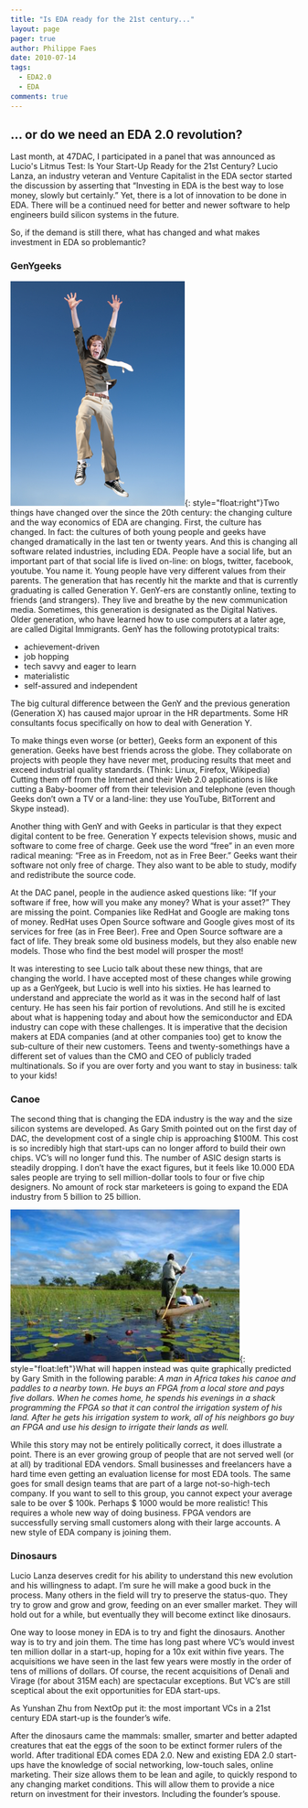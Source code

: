```yaml
---
title: "Is EDA ready for the 21st century..."
layout: page 
pager: true
author: Philippe Faes
date: 2010-07-14
tags: 
  - EDA2.0
  - EDA
comments: true
---
```

<h2>... or do we need an EDA 2.0 revolution?</h2>

Last month, at 47DAC, I participated in a panel that was announced as Lucio's Litmus Test: Is Your Start-Up Ready for the 21st Century?
Lucio Lanza, an industry veteran and Venture Capitalist in the EDA sector started the discussion by asserting that “Investing in EDA is the best way to lose money, slowly but certainly.” Yet, there is a lot of innovation to be done in EDA. There will be a continued need for better and newer software to help engineers build silicon systems in the future.

So, if the demand is still there, what has changed and what makes investment in EDA so problemantic?

<h3>GenYgeeks</h3>

![](images/jump_small.jpg){: style="float:right"}Two things have changed over the since the 20th century: the changing culture and the way economics of EDA are changing.
First, the culture has changed. In fact: the cultures of both young people and geeks have changed dramatically in the last ten or twenty years. And this is changing all software related industries, including EDA.
People have a social life, but an important part of that social life is lived on-line: on blogs, twitter, facebook, youtube. You name it. Young people have very different values from their parents. The generation that has recently hit the markte and that is currently graduating is called Generation Y. GenY-ers are constantly online, texting to friends (and strangers). They live and breathe by the new communication media. Sometimes, this generation is designated as the Digital Natives. Older generation, who have learned how to use computers at a later age, are called Digital Immigrants.
GenY has the following prototypical traits:

<ul>
    <li> achievement-driven
    <li> job hopping
    <li> tech savvy and eager to learn
    <li> materialistic
    <li> self-assured and independent
</ul>

The big cultural difference between the GenY and the previous generation (Generation X) has caused major uproar in the HR departments. Some HR consultants focus specifically on how to deal with Generation Y.

To make things even worse (or better), Geeks form an exponent of this generation. Geeks have best friends across the globe. They collaborate on projects with people they have never met, producing results that meet and exceed industrial quality standards. (Think: Linux, Firefox, Wikipedia) Cutting them off from the Internet and their Web 2.0 applications is like cutting a Baby-boomer off from their television and telephone (even though Geeks don’t own a TV or a land-line: they use YouTube, BitTorrent and Skype instead).

Another thing with GenY and with Geeks in particular is that they expect digital content to be free. Generation Y expects television shows, music and software to come free of charge. Geek use the word “free” in an even more radical meaning: “Free as in Freedom, not as in Free Beer.” Geeks want their software not only free of charge. They also want to be able to study, modify and redistribute the source code.

At the DAC panel, people in the audience asked questions like: “If your software if free, how will you make any money? What is your asset?” They are missing the point. Companies like RedHat and Google are making tons of money. RedHat uses Open Source software and Google gives most of its services for free (as in Free Beer). Free and Open Source software are a fact of life. They break some old business models, but they also enable new models. Those who find the best model will prosper the most!

It was interesting to see Lucio talk about these new things, that are changing the world. I have accepted most of these changes while growing up as a GenYgeek, but Lucio is well into his sixties. He has learned to understand and appreciate the world as it was in the second half of last century. He has seen his fair portion of revolutions. And still he is excited about what is happening today and about how the semiconductor and EDA industry can cope with these challenges. It is imperative that the decision makers at EDA companies (and at other companies too) get to know the sub-culture of their new customers. Teens and twenty-somethings have a different set of values than the CMO and CEO of publicly traded multinationals. So if you are over forty and you want to stay in business: talk to your kids!


<h3>Canoe</h3>

The second thing that is changing the EDA industry is the way and the size silicon systems are developed. As Gary Smith pointed out on the first day of DAC, the development cost of a single chip is approaching $100M. This cost is so incredibly high that start-ups can no longer afford to build their own chips. VC’s will no longer fund this. The number of ASIC design starts is steadily dropping. I don’t have the exact figures, but it feels like 10.000 EDA sales people are trying to sell million-dollar tools to four or five chip designers. No amount of rock star marketeers is going to expand the EDA industry from 5 billion to 25 billion.

![](images/canoe.img_assist_custom-401x267.jpg){: style="float:left"}What will happen instead was quite graphically predicted by Gary Smith in the following parable:
<em>A man in Africa takes his canoe and paddles to a nearby town. He buys an FPGA from a local store and pays five dollars. When he comes home, he spends his evenings in a shack programming the FPGA so that it can control the irrigation system of his land. After he gets his irrigation system to work, all of his neighbors go buy an FPGA and use his design to irrigate their lands as well.</em>

While this story may not be entirely politically correct, it does illustrate a point. There is an ever growing group of people that are not served well (or at all) by traditional EDA vendors. Small businesses and freelancers have a hard time even getting an evaluation license for most EDA tools. The same goes for small design teams that are part of a large not-so-high-tech company.
If you want to sell to this group, you cannot expect your average sale to be over $ 100k. Perhaps $ 1000 would be more realistic! This requires a whole new way of doing business. FPGA vendors are successfully serving small customers along with their large accounts. A new style of EDA company is joining them.

<h3>Dinosaurs</h3>

Lucio Lanza deserves credit for his ability to understand this new evolution and his willingness to adapt. I’m sure he will make a good buck in the process. Many others in the field will try to preserve the status-quo. They try to grow and grow and grow, feeding on an ever smaller market. They will hold out for a while, but eventually they will become extinct like dinosaurs.

One way to loose money in EDA is to try and fight the dinosaurs. Another way is to try and join them. The time has long past where VC’s would invest ten million dollar in a start-up, hoping for a 10x exit within five years. The acquisitions we have seen in the last few years were mostly in the order of tens of millions of dollars. Of course, the recent acquisitions of Denali and Virage (for about $315$M each) are spectacular exceptions. But VC’s are still sceptical about the exit opportunities for EDA start-ups.

As Yunshan Zhu from NextOp put it: the most important VCs in a 21st century EDA start-up is the founder’s wife.

After the dinosaurs came the mammals: smaller, smarter and better adapted creatures that eat the eggs of the soon to be extinct former rulers of the world.
After traditional EDA comes EDA 2.0. New and existing EDA 2.0 start-ups have the knowledge of social networking, low-touch sales, online marketing. Their size allows them to be lean and agile, to quickly respond to any changing market conditions. This will allow them to provide a nice return on investment for their investors. Including the founder’s spouse.



